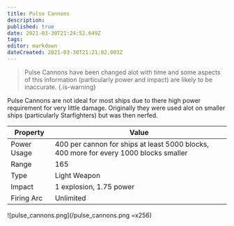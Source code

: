 ```yaml
---
title: Pulse Cannons
description: 
published: true
date: 2021-03-30T21:24:52.649Z
tags: 
editor: markdown
dateCreated: 2021-03-30T21:21:02.003Z
---
```


> Pulse Cannons have been changed alot with time and some aspects of this information (particularly power and impact) are likely to be inaccurate.
{.is-warning}

Pulse Cannons are not ideal for most ships due to there high power requirement for very little damage. Originally they were used alot on smaller ships (particularly Starfighters) but was then nerfed.

|Property|Value|
|---|---|
|Power Usage|400 per cannon for ships at least 5000 blocks, 400 more for every 1000 blocks smaller|
|Range|165|
|Type|Light Weapon|
|Impact|1 explosion, 1.75 power|
|Firing Arc|Unlimited|

![pulse_cannons.png](/pulse_cannons.png =x256)